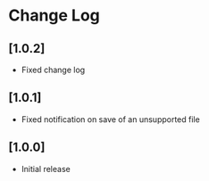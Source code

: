 # Change Log

## [1.0.2]
- Fixed change log

## [1.0.1]
- Fixed notification on save of an unsupported file

## [1.0.0]
- Initial release